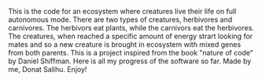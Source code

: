 This is the code for an ecosystem where creatures live their life on full autonomous mode. There are two types of creatures, herbivores and carnivores. The herbivors eat plants, while the carnivors eat the herbivores. The creatures, when reached a specific amount of energy strart looking for mates and so a new creature is brought in ecosystem with mixed genes from both parents.
This is a project inspired from the book "nature of code" by Daniel Shiffman. 
Here is all my progress of the software so far.
Made by me, Donat Salihu.
Enjoy!
